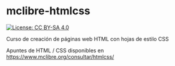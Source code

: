 # mclibre-htmlcss

[![License: CC BY-SA 4.0](https://img.shields.io/badge/License-CC%20BY--SA%204.0-lightgrey.svg)](https://creativecommons.org/licenses/by-sa/4.0/deed.es)

Curso de creación de páginas web HTML con hojas de estilo CSS

Apuntes de HTML / CSS disponibles en https://www.mclibre.org/consultar/htmlcss/

